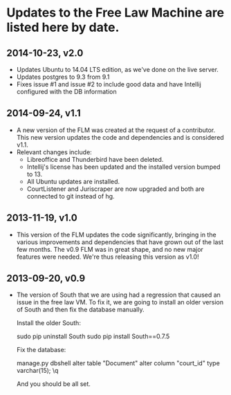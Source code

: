 # Updates to the Free Law Machine are listed here by date.

## 2014-10-23, v2.0
 - Updates Ubuntu to 14.04 LTS edition, as we've done on the live server.
 - Updates postgres to 9.3 from 9.1
 - Fixes issue #1 and issue #2 to include good data and have Intellij configured with the DB information

## 2014-09-24, v1.1
 - A new version of the FLM was created at the request of a contributor. 
   This new version updates the code and dependencies and is considered v1.1.
 - Relevant changes include:
   - Libreoffice and Thunderbird have been deleted.
   - Intellij's license has been updated and the installed version bumped to 13.
   - All Ubuntu updates are installed.
   - CourtListener and Juriscraper are now upgraded and both are connected to git 
     instead of hg.

## 2013-11-19, v1.0
 - This version of the FLM updates the code significantly, bringing in the 
   various improvements and dependencies that have grown out of the last
   few months. The v0.9 FLM was in great shape, and no new major features were
   needed. We're thus releasing this version as v1.0! 

## 2013-09-20, v0.9
 - The version of South that we are using had a regression that caused an
   issue in the free law VM. To fix it, we are going to install an older
   version of South and then fix the database manually. 

   Install the older South:

     sudo pip uninstall South
     sudo pip install South==0.7.5

   Fix the database:

     manage.py dbshell
     alter table "Document" alter column "court_id" type varchar(15);
     \q

   And you should be all set.
